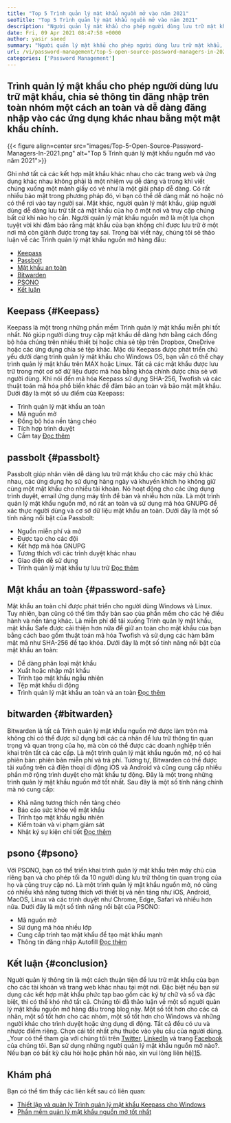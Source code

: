 ```yaml
---
title: "Top 5 Trình quản lý mật khẩu nguồn mở vào năm 2021" 
seoTitle: "Top 5 Trình quản lý mật khẩu nguồn mở vào năm 2021" 
description: "Người quản lý mật khẩu cho phép người dùng lưu trữ mật khẩu, chia sẻ thông tin đăng nhập trên toàn nhóm một cách an toàn và dễ dàng đăng nhập vào các ứng dụng khác nhau bằng một mật khẩu chính." 
date: Fri, 09 Apr 2021 08:47:58 +0000
author: yasir saeed
summary: "Người quản lý mật khẩu cho phép người dùng lưu trữ mật khẩu, chia sẻ thông tin đăng nhập trên toàn nhóm một cách an toàn và dễ dàng đăng nhập vào các ứng dụng khác nhau bằng một mật khẩu chính." 
url: /vi/password-management/top-5-open-source-password-managers-in-2021/
categories: ['Password Management']
---
```


## Trình quản lý mật khẩu cho phép người dùng lưu trữ mật khẩu, chia sẻ thông tin đăng nhập trên toàn nhóm một cách an toàn và dễ dàng đăng nhập vào các ứng dụng khác nhau bằng một mật khẩu chính.

{{< figure align=center src="images/Top-5-Open-Source-Password-Managers-In-2021.png" alt="Top 5 Trình quản lý mật khẩu nguồn mở vào năm 2021">}}

Ghi nhớ tất cả các kết hợp mật khẩu khác nhau cho các trang web và ứng dụng khác nhau không phải là một nhiệm vụ dễ dàng và trong khi viết chúng xuống một mảnh giấy có vẻ như là một giải pháp dễ dàng. Có rất nhiều bảo mật trong phương pháp đó, vì bạn có thể dễ dàng mất nó hoặc nó có thể rơi vào tay người sai. Mặt khác, người quản lý mật khẩu, giúp người dùng dễ dàng lưu trữ tất cả mật khẩu của họ ở một nơi và truy cập chúng bất cứ khi nào họ cần. Người quản lý mật khẩu nguồn mở là một lựa chọn tuyệt vời khi đảm bảo rằng mật khẩu của bạn không chỉ được lưu trữ ở một nơi mà còn giành được trong tay sai. Trong bài viết này, chúng tôi sẽ thảo luận về các Trình quản lý mật khẩu nguồn mở hàng đầu:
  * [Keepass][1]
  * [Passbolt][2]
  * [Mật khẩu an toàn][3]
  * [Bitwarden][4]
  * [PSONO][5]
  * [Kết luận][6]

## Keepass   {#Keepass}
Keepass là một trong những phần mềm Trình quản lý mật khẩu miễn phí tốt nhất. Nó giúp người dùng truy cập mật khẩu dễ dàng hơn bằng cách đồng bộ hóa chúng trên nhiều thiết bị hoặc chia sẻ tệp trên Dropbox, OneDrive hoặc các ứng dụng chia sẻ tệp khác. Mặc dù Keepass được phát triển chủ yếu dưới dạng trình quản lý mật khẩu cho Windows OS, bạn vẫn có thể chạy trình quản lý mật khẩu trên MAX hoặc Linux. Tất cả các mật khẩu được lưu trữ trong một cơ sở dữ liệu được mã hóa bằng khóa chính được chia sẻ với người dùng. Khi nói đến mã hóa Keepass sử dụng SHA-256, Twofish và các thuật toán mã hóa phổ biến khác để đảm bảo an toàn và bảo mật mật khẩu. Dưới đây là một số ưu điểm của Keepass:
  * Trình quản lý mật khẩu an toàn
  * Mã nguồn mở
  * Đồng bộ hóa nền tảng chéo
  * Tích hợp trình duyệt
  * Cầm tay
[Đọc thêm][7]

## passbolt   {#passbolt}
Passbolt giúp nhân viên dễ dàng lưu trữ mật khẩu cho các máy chủ khác nhau, các ứng dụng họ sử dụng hàng ngày và khuyến khích họ không giữ cùng một mật khẩu cho nhiều tài khoản. Nó hoạt động cho các ứng dụng trình duyệt, email ứng dụng máy tính để bàn và nhiều hơn nữa. Là một trình quản lý mật khẩu nguồn mở, nó rất an toàn và sử dụng mã hóa GNUPG để xác thực người dùng và cơ sở dữ liệu mật khẩu an toàn. Dưới đây là một số tính năng nổi bật của Passbolt:
  * Nguồn miễn phí và mở
  * Được tạo cho các đội
  * Kết hợp mã hóa GNUPG
  * Tương thích với các trình duyệt khác nhau
  * Giao diện dễ sử dụng
  * Trình quản lý mật khẩu tự lưu trữ
[Đọc thêm][8]

## Mật khẩu an toàn   {#password-safe}
Mật khẩu an toàn chỉ được phát triển cho người dùng Windows và Linux. Tuy nhiên, bạn cũng có thể tìm thấy bản sao của phần mềm cho các hệ điều hành và nền tảng khác. Là miễn phí để tải xuống Trình quản lý mật khẩu, mật khẩu Safe được cải thiện hơn nữa để giữ an toàn cho mật khẩu của bạn bằng cách bao gồm thuật toán mã hóa Twofish và sử dụng các hàm băm mật mã như SHA-256 để tạo khóa. Dưới đây là một số tính năng nổi bật của mật khẩu an toàn:
  * Dễ dàng phân loại mật khẩu
  * Xuất hoặc nhập mật khẩu
  * Trình tạo mật khẩu ngẫu nhiên
  * Tệp mật khẩu di động
  * Trình quản lý mật khẩu an toàn và an toàn
[Đọc thêm][9]

## bitwarden   {#bitwarden}
Bitwarden là tất cả Trình quản lý mật khẩu nguồn mở được làm tròn mà không chỉ có thể được sử dụng bởi các cá nhân để lưu trữ thông tin quan trọng và quan trọng của họ, mà còn có thể được các doanh nghiệp triển khai trên tất cả các cấp. Là một trình quản lý mật khẩu nguồn mở, nó có hai phiên bản: phiên bản miễn phí và trả phí. Tương tự, Bitwarden có thể được tải xuống trên cả điện thoại di động iOS và Android và cũng cung cấp nhiều phần mở rộng trình duyệt cho mật khẩu tự động. Đây là một trong những trình quản lý mật khẩu nguồn mở tốt nhất. Sau đây là một số tính năng chính mà nó cung cấp:
  * Khả năng tương thích nền tảng chéo
  * Báo cáo sức khỏe về mật khẩu
  * Trình tạo mật khẩu ngẫu nhiên
  * Kiểm toán và vi phạm giám sát
  * Nhật ký sự kiện chi tiết
[Đọc thêm][10]

## psono   {#psono}
Với PSONO, bạn có thể triển khai trình quản lý mật khẩu trên máy chủ của riêng bạn và cho phép tối đa 10 người dùng lưu trữ thông tin quan trọng của họ và cũng truy cập nó. Là một trình quản lý mật khẩu nguồn mở, nó cũng có nhiều khả năng tương thích với thiết bị và nền tảng như iOS, Android, MacOS, Linux và các trình duyệt như Chrome, Edge, Safari và nhiều hơn nữa. Dưới đây là một số tính năng nổi bật của PSONO:
  * Mã nguồn mở
  * Sử dụng mã hóa nhiều lớp
  * Cung cấp trình tạo mật khẩu để tạo mật khẩu mạnh
  * Thông tin đăng nhập Autofill
[Đọc thêm][11]

## Kết luận   {#conclusion}
Người quản lý thông tin là một cách thuận tiện để lưu trữ mật khẩu của bạn cho các tài khoản và trang web khác nhau tại một nơi. Đặc biệt nếu bạn sử dụng các kết hợp mật khẩu phức tạp bao gồm các ký tự chữ và số và đặc biệt, thì có thể khó nhớ tất cả. Chúng tôi đã thảo luận về một số người quản lý mật khẩu nguồn mở hàng đầu trong blog này. Một số tốt hơn cho các cá nhân, một số tốt hơn cho các nhóm, một số tốt hơn cho Windows và những người khác cho trình duyệt hoặc ứng dụng di động. Tất cả đều có ưu và nhược điểm riêng. Chọn cái tốt nhất phụ thuộc vào yêu cầu của người dùng.
_Your có thể tham gia với chúng tôi trên [Twitter][12], [LinkedIn][13] và trang [Facebook][14] của chúng tôi. Bạn sử dụng những người quản lý mật khẩu nguồn mở nào?. Nếu bạn có bất kỳ câu hỏi hoặc phản hồi nào, xin vui lòng liên hệ][15].

## Khám phá
Bạn có thể tìm thấy các liên kết sau có liên quan:
  * [Thiết lập và quản lý Trình quản lý mật khẩu Keepass cho Windows][16]
  * [Phần mềm quản lý mật khẩu nguồn mở tốt nhất][17]

  
[1]: #keepass
[2]: #passbolt
[3]: #password-safe
[4]: #bitwarden
[5]: #psono
[6]: #conclusion
[7]: https://products.containerize.com/password-management/keepass
[8]: https://products.containerize.com/password-management/passbolt
[9]: https://products.containerize.com/password-management/password-safe
[10]: https://products.containerize.com/password-management/bitwarden
[11]: https://products.containerize.com/password-management/psono
[12]: https://twitter.com/containerize_co
[13]: https://www.linkedin.com/company/containerize/
[14]: http://facebook.com/containerize
[15]: mailto:yasir.saeed@aspose.com
[16]: https://blog.containerize.com/password-management/setup-manage-keepass-password-manager-for-windows/
[17]: https://products.containerize.com/password-management
